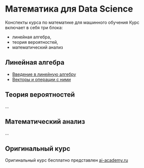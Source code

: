 # Математика для Data Science
Конспекты курса по математике для машинного обучения
Курс включает в себя три блока:
 - линейная алгебра,
 - теория вероятностей,
 - математический анализ

## Линейная алгебра
- [Введение в линейную алгебру](https://github.com/yuramayer/ml-math/blob/main/linear-algebra/Intro.md)
- [Векторы и операции с ними](https://github.com/yuramayer/ml-math/blob/main/linear-algebra/vectors.md)

## Теория вероятностей
...

## Математический анализ
...

## Оригинальный курс
Оригинальный курс бесплатно представлен [ai-academy.ru](https://ai-academy.ru)
